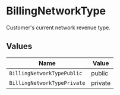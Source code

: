 # BillingNetworkType

Customer's current network revenue type.


## Values

| Name                        | Value                       |
| --------------------------- | --------------------------- |
| `BillingNetworkTypePublic`  | public                      |
| `BillingNetworkTypePrivate` | private                     |